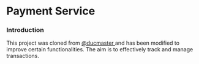 # Payment Service

### Introduction
This project was cloned from [@ducmaster ](https://gitlab.com/nhayhoc/payment-service) and has been modified to improve certain functionalities. The aim is to effectively track and manage transactions.


